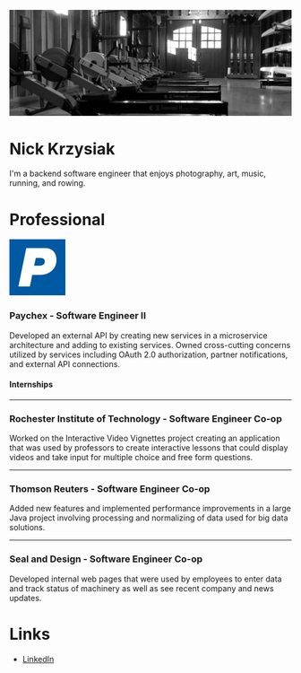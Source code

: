 <!-- **mrkrazyak/mrkrazyak** is a ✨ _special_ ✨ repository because its `README.md` (this file) appears on your GitHub profile. -->

![Banner](./img/banner_boathouse.jpg)

# Nick Krzysiak
I'm a backend software engineer that enjoys photography, art, music, running, and rowing.

# Professional
![Paychex](./img/paychex.jpg)
### **Paychex** - Software Engineer II
Developed an external API by creating new services in a microservice architecture and adding to existing services. Owned cross-cutting concerns utilized by services including OAuth 2.0 authorization, partner notifications, and external API connections.

#### Internships

---

### **Rochester Institute of Technology** - Software Engineer Co-op
Worked on the Interactive Video Vignettes project creating an application that was used by professors to create interactive lessons that could display videos and take input for multiple choice and free form questions.

---

### **Thomson Reuters** - Software Engineer Co-op
Added new features and implemented performance improvements in a large Java project involving processing and normalizing of
data used for big data solutions.

---

### **Seal and Design** - Software Engineer Co-op
Developed internal web pages that were used by employees to enter data and track status of machinery as well as see recent company and news updates.

# Links
- [LinkedIn](https://www.linkedin.com/in/nicholas-krzysiak/)
